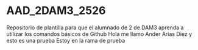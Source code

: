 # AAD_2DAM3_2526
Repositorio de plantilla para que el alumnado de 2 de DAM3 aprenda a utilizar los comandos básicos de Github
Hola me llamo Ander Arias Diez y esto es una prueba
Estoy en la rama de prueba